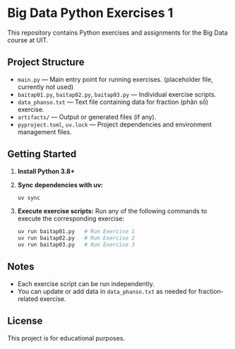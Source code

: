 # Big Data Python Exercises 1

This repository contains Python exercises and assignments for the Big Data course at UIT.

## Project Structure

- `main.py` — Main entry point for running exercises. (placeholder file, currently not used)
- `baitap01.py`, `baitap02.py`, `baitap03.py` — Individual exercise scripts.
- `data_phanso.txt` — Text file containing data for fraction (phân số) exercise.
- `artifacts/` — Output or generated files (if any).
- `pyproject.toml`, `uv.lock` — Project dependencies and environment management files.

## Getting Started

1. **Install Python 3.8+**
2. **Sync dependencies with uv:**
   ```zsh
   uv sync
   ```
3. **Execute exercise scripts:**
   Run any of the following commands to execute the corresponding exercise:

   ```zsh
   uv run baitap01.py   # Run Exercise 1
   uv run baitap02.py   # Run Exercise 2
   uv run baitap03.py   # Run Exercise 3
   ```

## Notes

- Each exercise script can be run independently.
- You can update or add data in `data_phanso.txt` as needed for fraction-related exercise.

## License

This project is for educational purposes.
